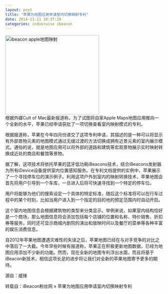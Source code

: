 ```yaml
---
layout: post
title: "苹果为地图应用申请室内切换映射专利"
date: 2014-11-21 10:37:28
categories: indoorwise ibeacon
---
```

<p><a href="http://www.ibeaconfans.com/wp-content/uploads/2014/11/ibeacon-apple地图映射.jpeg"><img alt="ibeacon apple地图映射" class="alignnone size-medium wp-image-1010" height="253" src="http://www.ibeaconfans.com/wp-content/uploads/2014/11/ibeacon-apple地图映射-300x253.jpeg" width="300"/></a><br/>
根据外媒Cult of Mac最新报道称，为了试图将自家Apple Maps地图应用推向一个全新的水平，苹果已经申请获批了一项切换查看室内映射模式的专利。 </p>


<p>根据报道称，苹果在今年四月份递交了这项专利申请，其描述的是一种可以将显示有外部景物元素的地图模式通过无缝过渡的方法切换成拥有近景元素的室内展示模式。通俗的说，就是地图应用可以将外部的道路和建筑等宏观景物展示实时映射转换成近处的商店和餐馆等景物。 </p>


<p>据了解，这项技术将依托苹果的蓝牙低功耗iBeacons技术，结合iBeacons发射器为所有iDevice设备提供室内位置感知服务。在专利文档提供的实例中，苹果展示了一个寻找停车位的演示例子。利用这项户外到室内的映射转换技术，苹果地图会首先将用户引导到一个车库，一旦进入后将可快速寻找到一个特定的停车位。 </p>


<p>用户将能够为他们的搜索设定一个具体的特定标准，随后这个标准将可以在行车过程中的某个时刻，比如当用户进入到一个指定的目的地的预定范围内时自动开启。 </p>


<p>这个室内地图信息会根据建筑物的类型来分类显示。举例来说，如果室内结构恰好是一个商场，那么地图信息将会添加包括每个店铺的位置和名称、特价销售、折扣券等服务，同时还可显示商城内剧院的演出和放映时间以及餐厅的菜单等各种丰富的娱乐消费信息。 </p>


<p>自2012年苹果地图遭遇灾难性的失误之后，苹果地图已经在与对手竞争的对比之中落后了一大截。今年早些时候有报道称，苹果正在积极更新地图数据，已经为地图应用添加不少新的功能。然而，现在全新的地图专利浮出水面，而且将基于iBeacon新技术，相信这项长足的进步将让我们对全新的苹果地图寄予更多的期待。</p>


<p>源自：威锋</p>


<p>转载自：iBeacon粉丝网 » 苹果为地图应用申请室内切换映射专利</p>